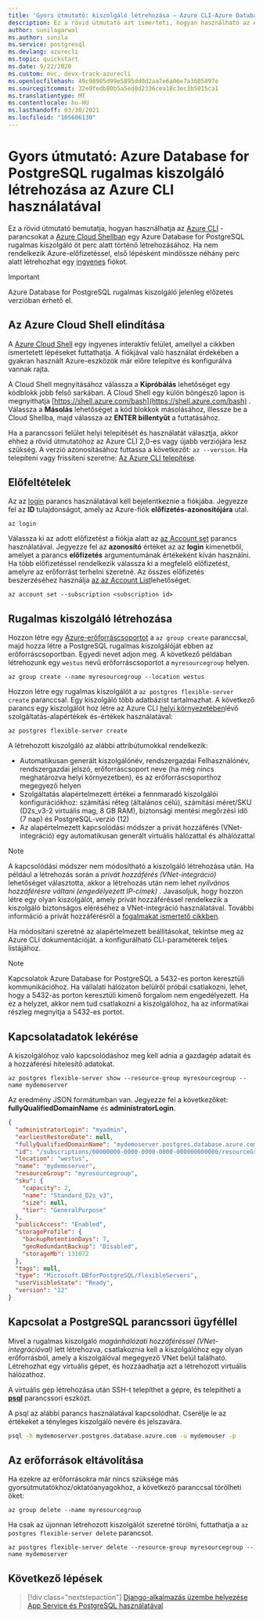 ```yaml
---
title: 'Gyors útmutató: kiszolgáló létrehozása – Azure CLI-Azure Database for PostgreSQL – rugalmas kiszolgáló'
description: Ez a rövid útmutató azt ismerteti, hogyan használható az Azure CLI egy Azure Database for PostgreSQL rugalmas kiszolgáló Azure-erőforráscsoportbeli létrehozásához.
author: sunilagarwal
ms.author: sunila
ms.service: postgresql
ms.devlang: azurecli
ms.topic: quickstart
ms.date: 9/22/2020
ms.custom: mvc, devx-track-azurecli
ms.openlocfilehash: 49c98905d99e5895dd0d2aa7e6a06e7a3605897e
ms.sourcegitcommit: 32e0fedb80b5a5ed0d2336cea18c3ec3b5015ca1
ms.translationtype: MT
ms.contentlocale: hu-HU
ms.lasthandoff: 03/30/2021
ms.locfileid: "105606130"
---
```

# <a name="quickstart-create-an-azure-database-for-postgresql-flexible-server-using-azure-cli"></a>Gyors útmutató: Azure Database for PostgreSQL rugalmas kiszolgáló létrehozása az Azure CLI használatával

Ez a rövid útmutató bemutatja, hogyan használhatja az [Azure CLI](/cli/azure/get-started-with-azure-cli) -parancsokat a [Azure Cloud Shellban](https://shell.azure.com) egy Azure Database for PostgreSQL rugalmas kiszolgáló öt perc alatt történő létrehozásához. Ha nem rendelkezik Azure-előfizetéssel, első lépésként mindössze néhány perc alatt létrehozhat egy [ingyenes](https://azure.microsoft.com/free/) fiókot.

> [!IMPORTANT] 
> Azure Database for PostgreSQL rugalmas kiszolgáló jelenleg előzetes verzióban érhető el.

## <a name="launch-azure-cloud-shell"></a>Az Azure Cloud Shell elindítása

A [Azure Cloud Shell](../../cloud-shell/overview.md) egy ingyenes interaktív felület, amellyel a cikkben ismertetett lépéseket futtathatja. A fiókjával való használat érdekében a gyakran használt Azure-eszközök már előre telepítve és konfigurálva vannak rajta.

A Cloud Shell megnyitásához válassza a **Kipróbálás** lehetőséget egy kódblokk jobb felső sarkában. A Cloud Shell egy külön böngésző lapon is megnyithatja [https://shell.azure.com/bash](https://shell.azure.com/bash) . Válassza a **Másolás** lehetőséget a kód blokkok másolásához, illessze be a Cloud Shellba, majd válassza az **ENTER billentyűt** a futtatásához.

Ha a parancssori felület helyi telepítését és használatát választja, akkor ehhez a rövid útmutatóhoz az Azure CLI 2,0-es vagy újabb verziójára lesz szükség. A verzió azonosításához futtassa a következőt: `az --version`. Ha telepíteni vagy frissíteni szeretne: [Az Azure CLI telepítése](/cli/azure/install-azure-cli).

## <a name="prerequisites"></a>Előfeltételek

Az az [login](/cli/azure/reference-index#az-login) parancs használatával kell bejelentkeznie a fiókjába. Jegyezze fel az **ID** tulajdonságot, amely az Azure-fiók **előfizetés-azonosítójára** utal.

```azurecli-interactive
az login
```

Válassza ki az adott előfizetést a fiókja alatt az [az Account set](/cli/azure/account#az-account-set) parancs használatával. Jegyezze fel az **azonosító** értéket az az **login** kimenetből, amelyet a parancs **előfizetés** argumentumának értékeként kíván használni. Ha több előfizetéssel rendelkezik válassza ki a megfelelő előfizetést, amelyre az erőforrást terhelni szeretné. Az összes előfizetés beszerzéséhez használja [az az Account List](/cli/azure/account#az-account-list)lehetőséget.

```azurecli
az account set --subscription <subscription id>
```

## <a name="create-a-flexible-server"></a>Rugalmas kiszolgáló létrehozása

Hozzon létre egy [Azure-erőforráscsoportot](../../azure-resource-manager/management/overview.md) a `az group create` paranccsal, majd hozza létre a PostgreSQL rugalmas kiszolgálóját ebben az erőforráscsoportban. Egyedi nevet adjon meg. A következő példában létrehozunk egy `westus` nevű erőforráscsoportot a `myresourcegroup` helyen.

```azurecli-interactive
az group create --name myresourcegroup --location westus
```

Hozzon létre egy rugalmas kiszolgálót a `az postgres flexible-server create` paranccsal. Egy kiszolgáló több adatbázist tartalmazhat. A következő parancs egy kiszolgálót hoz létre az Azure CLI [helyi környezetében](/cli/azure/local-context)lévő szolgáltatás-alapértékek és-értékek használatával: 

```azurecli
az postgres flexible-server create
```

A létrehozott kiszolgáló az alábbi attribútumokkal rendelkezik: 
- Automatikusan generált kiszolgálónév, rendszergazdai Felhasználónév, rendszergazdai jelszó, erőforráscsoport neve (ha még nincs meghatározva helyi környezetben), és az erőforráscsoporthoz megegyező helyen 
- Szolgáltatás alapértelmezett értékei a fennmaradó kiszolgálói konfigurációkhoz: számítási réteg (általános célú), számítási méret/SKU (D2s_v3-2 virtuális mag, 8 GB RAM), biztonsági mentési megőrzési idő (7 nap) és PostgreSQL-verzió (12)
- Az alapértelmezett kapcsolódási módszer a privát hozzáférés (VNet-integráció) egy automatikusan generált virtuális hálózattal és alhálózattal

> [!NOTE] 
> A kapcsolódási módszer nem módosítható a kiszolgáló létrehozása után. Ha például a létrehozás során a *privát hozzáférés (VNet-integráció)* lehetőséget választotta, akkor a létrehozás után nem lehet *nyilvános hozzáférésre váltani (engedélyezett IP-címek)* . Javasoljuk, hogy hozzon létre egy olyan kiszolgálót, amely privát hozzáféréssel rendelkezik a kiszolgáló biztonságos eléréséhez a VNet-integráció használatával. További információ a privát hozzáférésről a [fogalmakat ismertető cikkben](./concepts-networking.md).

Ha módosítani szeretné az alapértelmezett beállításokat, tekintse meg az Azure CLI dokumentációját. <!--FIXME --> a konfigurálható CLI-paraméterek teljes listájához. 

> [!NOTE]
> Kapcsolatok Azure Database for PostgreSQL a 5432-es porton keresztüli kommunikációhoz. Ha vállalati hálózaton belülről próbál csatlakozni, lehet, hogy a 5432-as porton keresztüli kimenő forgalom nem engedélyezett. Ha ez a helyzet, akkor nem tud csatlakozni a kiszolgálóhoz, ha az informatikai részleg megnyitja a 5432-es portot.

## <a name="get-the-connection-information"></a>Kapcsolatadatok lekérése

A kiszolgálóhoz való kapcsolódáshoz meg kell adnia a gazdagép adatait és a hozzáférési hitelesítő adatokat.

```azurecli-interactive
az postgres flexible-server show --resource-group myresourcegroup --name mydemoserver
```

Az eredmény JSON formátumban van. Jegyezze fel a következőket: **fullyQualifiedDomainName** és **administratorLogin**.

<!--FIXME-->
```json
{
  "administratorLogin": "myadmin",
  "earliestRestoreDate": null,
  "fullyQualifiedDomainName": "mydemoserver.postgres.database.azure.com",
  "id": "/subscriptions/00000000-0000-0000-0000-000000000000/resourceGroups/myresourcegroup/providers/Microsoft.DBforPostgreSQL/flexibleServers/mydemoserver",
  "location": "westus",
  "name": "mydemoserver",
  "resourceGroup": "myresourcegroup",
  "sku": {
    "capacity": 2,
    "name": "Standard_D2s_v3",
    "size": null,
    "tier": "GeneralPurpose"
  },
  "publicAccess": "Enabled",
  "storageProfile": {
    "backupRetentionDays": 7,
    "geoRedundantBackup": "Disabled",
    "storageMb": 131072
  },
  "tags": null,
  "type": "Microsoft.DBforPostgreSQL/flexibleServers",
  "userVisibleState": "Ready",
  "version": "12"
}
```

## <a name="connect-using-postgresql-command-line-client"></a>Kapcsolat a PostgreSQL parancssori ügyféllel

Mivel a rugalmas kiszolgáló *magánhálózati hozzáféréssel (VNet-integrációval)* lett létrehozva, csatlakoznia kell a kiszolgálóhoz egy olyan erőforrásból, amely a kiszolgálóval megegyező VNet belül található. Létrehozhat egy virtuális gépet, és hozzáadhatja azt a létrehozott virtuális hálózathoz. 

A virtuális gép létrehozása után SSH-t telepíthet a gépre, és telepítheti a **[psql](https://www.postgresql.org/download/)** parancssori eszközt.

A psql az alábbi parancs használatával kapcsolódhat. Cserélje le az értékeket a tényleges kiszolgáló nevére és jelszavára. 

```bash
psql -h mydemoserver.postgres.database.azure.com -u mydemouser -p
```

## <a name="clean-up-resources"></a>Az erőforrások eltávolítása

Ha ezekre az erőforrásokra már nincs szüksége más gyorsútmutatókhoz/oktatóanyagokhoz, a következő paranccsal törölheti őket:

```azurecli-interactive
az group delete --name myresourcegroup
```

Ha csak az újonnan létrehozott kiszolgálót szeretné törölni, futtathatja a `az postgres flexible-server delete` parancsot.

```azurecli-interactive
az postgres flexible-server delete --resource-group myresourcegroup --name mydemoserver
```

## <a name="next-steps"></a>Következő lépések

> [!div class="nextstepaction"]
>[Django-alkalmazás üzembe helyezése App Service és PostgreSQL használatával](tutorial-django-app-service-postgres.md)
